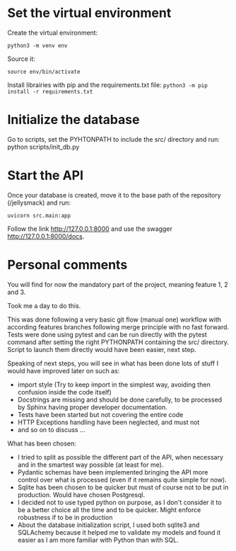 # Set the virtual environment

Create the virtual environment:

`python3 -m venv env`

Source it:

`source env/bin/activate`


Install librairies with pip and the requirements.txt file:
`python3 -m pip install -r requirements.txt`

# Initialize the database

Go to scripts, set the PYHTONPATH to include the src/ directory and run: python scripts/init_db.py

# Start the API

Once your database is created, move it to the base path of the repository (/jellysmack) and run:

`uvicorn src.main:app`

Follow the link http://127.0.0.1:8000 and use the swagger http://127.0.0.1:8000/docs.


# Personal comments
You will find for now the mandatory part of the project, meaning feature 1, 2 and 3.

Took me a day to do this.

This was done following a very basic git flow (manual one) workflow with according features branches following merge principle with no fast forward.
Tests were done using pytest and can be run directly with the pytest command after setting the right PYTHONPATH containing the src/ directory.
Script to launch them directly would have been easier, next step. 

Speaking of next steps, you will see in what has been done lots of stuff I would have improved later on such as:
- import style (Try to keep import in the simplest way, avoiding then confusion inside the code itself)
- Docstrings are missing and should be done carefully, to be processed by Sphinx having proper developer documentation.
- Tests have been started but not covering the entire code
- HTTP Exceptions handling have been neglected, and must not
- and so on to discuss ...

What has been chosen:
- I tried to split as possible the different part of the API, when necessary and in the smartest way possible (at least for me).
- Pydantic schemas have been implemented bringing the API more control over what is processed (even if it remains quite simple for now).
- Sqlite has been chosen to be quicker but must of course not to be put in production. Would have chosen Postgresql.
- I decided not to use typed python on purpose, as I don't consider it to be a better choice all the time and to be quicker. Might enforce robustness if to be in production
- About the database initialization script, I used both sqlite3 and SQLAchemy because it helped me to validate my models and found it easier as I am more familiar with Python than with SQL.
